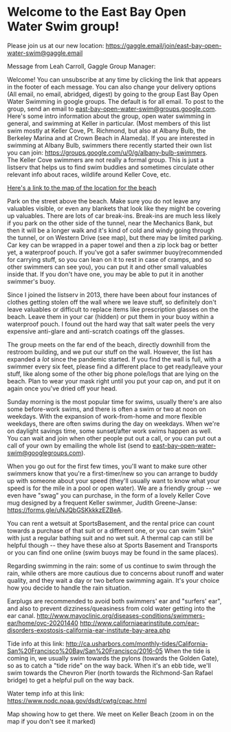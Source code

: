 # Welcome to the East Bay Open Water Swim group!

Please join us at our new location:
https://gaggle.email/join/east-bay-open-water-swim@gaggle.email


Message from Leah Carroll, Gaggle Group Manager:

Welcome! You can unsubscribe at any time by clicking the link that appears in the footer of each message.  You can also change your delivery options (All email, no email, abridged, digest) by going to the group East Bay Open Water Swimming in google groups. The default is for all email.  To post to the group, send an email to east-bay-open-water-swim@groups.google.com.  Here's some intro information about the group, open water swimming in general, and swimming at Keller in particular. (Most members of this list swim mostly at Keller Cove, Pt. Richmond,  but also at Albany Bulb, the Berkeley Marina and at Crown Beach in Alameda).  If you are interested in swimming at Albany Bulb, swimmers there recently started their own list you can join:   https://groups.google.com/u/0/g/albany-bulb-swimmers.  
The Keller Cove swimmers are not really a formal group. This is just a listserv that helps us to find swim buddies and sometimes circulate other relevant info about races, wildlife around Keller Cove, etc.  

[Here's a link to the map of the location for the beach](https://goo.gl/maps/tWxdJMU2ggC74wLU8)

Park on the street above the beach. Make sure you do not leave any valuables visible, or even any blankets that look like they might be covering up valuables. There are lots of car break-ins. Break-ins are much less likely if you park on the other side of the tunnel, near the Mechanics Bank, but then it will be a longer walk and it's kind of cold and windy going through the tunnel, or on Western Drive (see map), but there may be limited parking.  Car key can be wrapped in a paper towel and then a zip lock bag or better yet, a waterproof pouch.  If you've got a safer swimmer buoy(recommended for carrying stuff, so you can lean on it to rest in case of cramps, and so other swimmers can see you), you can put it  and other small valuables inside that. If you don't have one, you may be able to put it in another swimmer's buoy.   

Since I joined the listserv in 2013, there have been about four instances of clothes getting stolen off the wall where we leave stuff,  so definitely don't leave valuables or difficult to replace items like prescription glasses on the beach. Leave them in your car (hidden) or put them in  your buoy within a waterproof pouch. I found out the hard way that salt water peels the very expensive anti-glare and anti-scratch coatings off the glasses.   

The group meets on the far end of the beach, directly downhill from the restroom building, and we put our stuff on the wall. However, the list has expanded a *lot* since the pandemic started. If you find the wall is full, with a swimmer every six feet, please find a different place to get ready/leave your stuff, like along some of the other big phone pole/logs that are lying on the beach.  Plan to wear your mask right until you put your cap on, and put it on again once you've dried off your head. 

Sunday morning is the most popular time for swims, usually there's are also some before-work swims, and there is often a swim or two at noon on weekdays.  With the expansion of work-from-home and more flexible weekdays, there are often swims during the day on weekdays. When we're on daylight savings time, some sunset/after work swims happen as well.  You can wait and join when other people put out a call, or you can put out a call of your own by emailing the whole list (send to east-bay-open-water-swim@googlegroups.com).  

When you go out for the first few times, you'll want to make sure other swimmers know that you're a first-timer/new so you can arrange to buddy up with someone about your speed (they'll usually want to know what your speed is for the mile in a pool or open water). We are a friendly group -- we even have "swag" you can purchase, in the form of a lovely Keller Cove mug designed by a frequent Keller swimmer, Judith Greene-Janse: https://forms.gle/uNJQbGSKkkkzEZBeA.  

You can rent a wetsuit at SportsBasement, and the rental price can count towards a purchase of that suit or a different one, or you can swim "skin" with just a regular bathing suit and no wet suit.  A thermal cap can still be helpful though -- they have these also at Sports Basement and Transports or you can find one online (swim buoys may be found in the same places).

Regarding swimming in the rain:  some of us continue to swim through the rain, while others are more cautious due to concerns about runoff and water quality, and they wait a day or two before swimming again. It's your choice how you decide to handle the rain situation.

Earplugs are recommended to avoid both swimmers' ear and "surfers' ear", and also to prevent dizziness/queasiness from cold water getting into the ear canal.
http://www.mayoclinic.org/diseases-conditions/swimmers-ear/home/ovc-20201440
http://www.californiaearinstitute.com/ear-disorders-exostosis-california-ear-institute-bay-area.php

Tide info at this link:  http://ca.usharbors.com/monthly-tides/California-San%20Francisco%20Bay/San%20Francisco/2016-05
When the tide is coming in, we usually swim towards the pylons (towards the Golden Gate), so as to catch a "tide ride" on the way back. When it's an ebb tide, we'll swim towards the Chevron Pier (north towards the Richmond-San Rafael bridge) to get a helpful pull on the way back.

Water temp info at this link:  https://www.nodc.noaa.gov/dsdt/cwtg/cpac.html

Map showing how to get there.  We meet on Keller Beach (zoom in on the map if you don't see it marked)
